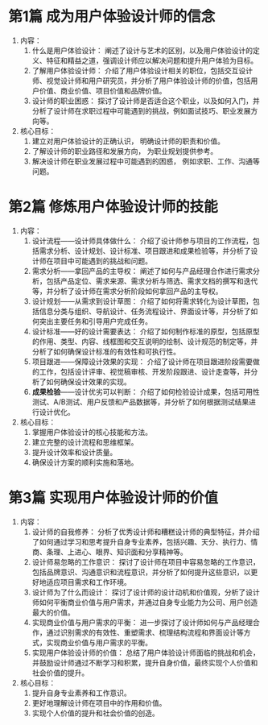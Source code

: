 # 第1篇 成为用户体验设计师的信念

1. 内容：
   1. 什么是用户体验设计： 阐述了设计与艺术的区别，以及用户体验设计的定义、特征和精益之道，强调设计师应以解决问题和提升用户体验为目标。
   2. 了解用户体验设计师： 介绍了用户体验设计相关的职位，包括交互设计师、视觉设计师和用户研究员，并分析了用户体验设计师的价值，包括用户价值、商业价值、项目价值和品牌价值。
   3. 设计师的职业困惑： 探讨了设计师是否适合这个职业，以及如何入门，并分析了设计师在求职过程中可能遇到的挑战，例如面试技巧、职业发展方向等。
2. 核心目标：
   1. 建立对用户体验设计的正确认识， 明确设计师的职责和价值。
   2. 了解设计师的职业路径和发展方向， 为职业规划提供参考。
   3. 解决设计师在职业发展过程中可能遇到的困惑， 例如求职、工作、沟通等问题。

# 第2篇 修炼用户体验设计师的技能

1. 内容：
   1. 设计流程——设计师具体做什么： 介绍了设计师参与项目的工作流程，包括需求分析、设计规划、设计标准、项目跟进和成果检验等，并分析了设计师在项目中可能遇到的挑战和问题。
   2. 需求分析——拿回产品的主导权： 阐述了如何与产品经理合作进行需求分析，包括产品定位、需求来源、需求分析与筛选、需求文档的撰写和迭代等，并分析了设计师在需求分析阶段如何拿回产品的主导权。
   3. 设计规划——从需求到设计草图： 介绍了如何将需求转化为设计草图，包括信息分类与组织、导航设计、任务流程设计、界面设计等，并分析了如何突出主要任务和引导用户完成任务。
   4. 设计标准——好的设计需要表达： 介绍了如何制作标准的原型，包括原型的作用、类型、内容、线框图和交互说明的绘制、设计规范的制定等，并分析了如何确保设计标准的有效性和可执行性。
   5. 项目跟进——保障设计效果的实现： 介绍了设计师在项目跟进阶段需要做的工作，包括设计评审、视觉稿审核、开发阶段跟进、设计走查等，并分析了如何确保设计效果的实现。
   6. **成果检验**——设计优劣可以判断： 介绍了如何检验设计成果，包括可用性测试、A/B测试、用户反馈和产品数据等，并分析了如何根据测试结果进行设计优化。
2. 核心目标：
   1. 掌握用户体验设计的核心技能和方法。
   2. 建立完整的设计流程和思维框架。
   3. 提升设计效率和设计质量。
   4. 确保设计方案的顺利实施和落地。

# 第3篇 实现用户体验设计师的价值

1. 内容：
   1. 设计师的自我修养： 分析了优秀设计师和糟糕设计师的典型特征，并介绍了如何通过学习和思考提升自身专业素养，包括兴趣、天分、执行力、情商、条理、上进心、眼界、知识面和分享精神等。
   2. 设计师易忽略的工作意识： 探讨了设计师在项目中容易忽略的工作意识，包括品牌意识、沟通意识和流程意识，并分析了如何提升这些意识，以更好地适应项目需求和工作环境。
   3. 设计师为了什么而设计： 探讨了设计师的设计动机和价值观，分析了设计师如何平衡商业价值与用户需求，并通过自身专业能力为公司、用户创造最大的价值。
   4. 实现商业价值与用户需求的平衡： 进一步探讨了设计师如何与产品经理合作，通过识别需求的有效性、重塑需求、梳理结构流程和界面设计等方式，实现商业价值与用户需求的平衡。
   5. 实现用户体验设计师的价值： 总结了用户体验设计师面临的挑战和机会，并鼓励设计师通过不断学习和积累，提升自身价值，最终实现个人价值和社会价值的提升。
2. 核心目标：
   1. 提升自身专业素养和工作意识。
   2. 更好地理解设计师在项目中的作用和价值。
   3. 实现个人价值的提升和社会价值的创造。